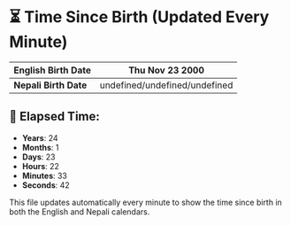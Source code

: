 # ⏳ Time Since Birth (Updated Every Minute)

| **English Birth Date** | Thu Nov 23 2000 |
|------------------------|-------------------------------------|
| **Nepali Birth Date**  | undefined/undefined/undefined                  |

## 📅 Elapsed Time:

- **Years**: 24
- **Months**: 1
- **Days**: 23
- **Hours**: 22
- **Minutes**: 33
- **Seconds**: 42

This file updates automatically every minute to show the time since birth in both the English and Nepali calendars.